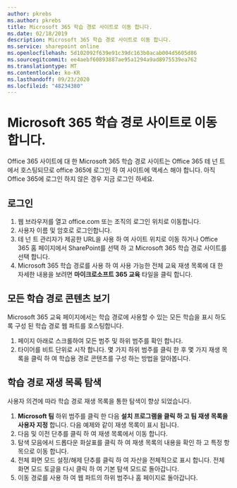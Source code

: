 ```yaml
---
author: pkrebs
ms.author: pkrebs
title: Microsoft 365 학습 경로 사이트로 이동 합니다.
ms.date: 02/18/2019
description: Microsoft 365 학습 경로 사이트로 이동 합니다.
ms.service: sharepoint online
ms.openlocfilehash: 5d102092f639e91c39dc163b0acab004d5605d86
ms.sourcegitcommit: ee4aebf60893887ae95a1294a9ad8975539ea762
ms.translationtype: MT
ms.contentlocale: ko-KR
ms.lasthandoff: 09/23/2020
ms.locfileid: "48234380"
---
```

# <a name="go-to-the-microsoft-365-learning-pathways-site"></a>Microsoft 365 학습 경로 사이트로 이동 합니다.

Office 365 사이트에 대 한 Microsoft 365 학습 경로 사이트는 Office 365 테 넌 트에서 호스팅되므로 office 365에 로그인 하 여 사이트에 액세스 해야 합니다. 아직 Office 365에 로그인 하지 않은 경우 지금 로그인 하세요. 

## <a name="sign-in"></a>로그인  

1.  웹 브라우저를 열고 office.com 또는 조직의 로그인 위치로 이동합니다. 
2.  사용자 이름 및 암호로 로그인합니다.
3.  테 넌 트 관리자가 제공한 URL을 사용 하 여 사이트 위치로 이동 하거나 Office 365 홈 페이지에서 SharePoint를 선택 하 고 Microsoft 365 학습 경로 사이트를 선택 합니다. 
5. Microsoft 365 학습 경로를 사용 하 여 사용 가능한 전체 교육 재생 목록에 대 한 자세한 내용을 보려면 **마이크로소프트 365 교육** 타일을 클릭 합니다. 

## <a name="view-all-the-learning-pathways-content"></a>모든 학습 경로 콘텐츠 보기
Microsoft 365 교육 페이지에서는 학습 경로에 사용할 수 있는 모든 학습을 표시 하도록 구성 된 학습 경로 웹 파트를 호스팅합니다. 

1. 페이지 아래로 스크롤하여 모든 범주 및 하위 범주를 확인 합니다.
2. 타이어를 비트 단위로 시작 합니다. 몇 가지 하위 범주를 클릭 한 후 몇 가지 재생 목록을 클릭 하 여 학습용 경로 콘텐츠를 구성 하는 방법을 알아봅니다. 

## <a name="navigate-through-learning-pathways-playlists"></a>학습 경로 재생 목록 탐색
사용자 의견에 따라 학습 경로 재생 목록을 통한 탐색이 향상 되었습니다. 

1. **Microsoft 팀** 하위 범주를 클릭 한 다음 **설치 프로그램을 클릭 하 고 팀 재생 목록을 사용자 지정** 합니다. 다음 예제와 같이 재생 목록이 표시 됩니다.
2. 다음 및 이전 단추를 클릭 하 여 재생 목록에서 이동 합니다.
3. 탐색 모음에서 드롭다운 화살표를 클릭 하 여 재생 목록의 내용을 확인 하 고 특정 항목으로 이동 합니다.
4. 전체 화면 모드 설정/해제 단추를 클릭 하 여 자산을 전체적으로 표시 합니다. 전체 화면 모드 토글을 다시 클릭 하 여 기본 탐색 모드로 돌아갑니다.
5. 이동 경로를 사용 하 여 웹 파트의 하위 범주나 홈 페이지로 돌아갑니다.  

